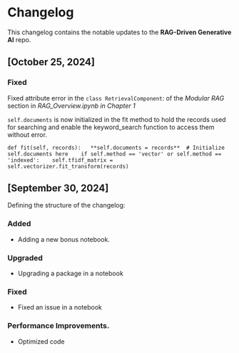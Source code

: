 # Changelog

This changelog contains the notable updates to the **RAG-Driven Generative AI** repo.



## [October 25, 2024]

### Fixed
Fixed attribute error in the `class RetrievalComponent`: of the *Modular RAG* section in *RAG_Overview.ipynb in Chapter 1*

`self.documents` is now initialized in the fit method to hold the records used for searching and enable the keyword_search function to access them without error.   

  `def fit(self, records):  
      **self.documents = records**  # Initialize self.documents here   
      if self.method == 'vector' or self.method == 'indexed':   
        self.tfidf_matrix = self.vectorizer.fit_transform(records)`   



## [September 30, 2024]
Defining the structure of the changelog:

### Added
- Adding a new bonus notebook.

### Upgraded
- Upgrading a package in a notebook

### Fixed
- Fixed an issue in a notebook

### Performance Improvements.
- Optimized code 
